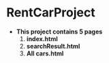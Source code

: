 # RentCarProject

* **This project contains 5 pages**
    1. **index.html**
    2. **searchResult.html**
    3. **All cars.html**
